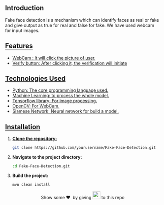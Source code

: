 ## Introduction
Fake face detection is a mechanism which can identify faces as real or fake and give output as true for real and false for fake. We have used webcam for input images.
<a href="http://localhost:8888/notebooks/FakefaceRecoganization/Fakefacefile1.ipynb">

## Features
<ul>
  <li>WebCam : It will click the picture of user.</li>
  <li>Verify button: After clicking it, the verification will initiate</li>
</ul>

## Technologies Used
<ul>
  <li>Python: The core programming language used.</li>
  <li>Machine Learning: to process the whole model.</li>
  <li>Tensorflow library: For image processing.</li>
  <li>OpenCV: For WebCam.</li>
  <li>Siamese Network: Neural network for build a model.</li>
</ul>

## Installation

1. **Clone the repository:**

    ```bash
    git clone https://github.com/yourusername/Fake-Face-Detection.git
    ```

2. **Navigate to the project directory:**

    ```bash
    cd Fake-Face-Detection.git
    ```

3. **Build the project:**

    ```bash
    mvn clean install
    ```

<p align = "center">
  Show some ❤️&nbsp; by giving <img src="https://imgur.com/o7ncZFp.jpg" height=25px width=25px> to this repo
</p>
